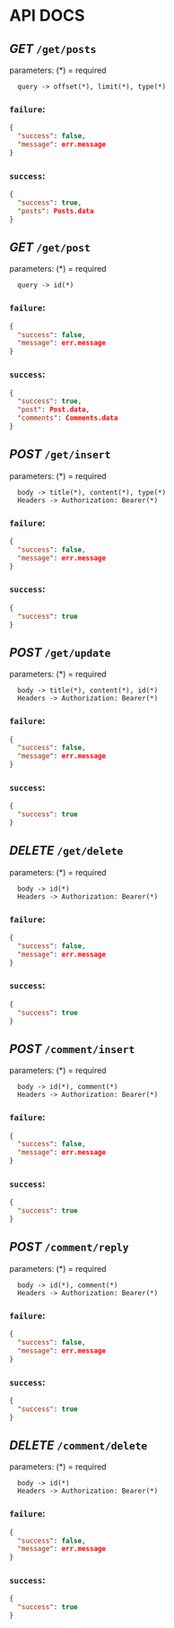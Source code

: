 # API DOCS

## ***GET*** `/get/posts`
parameters: (\*) = required
```
  query -> offset(*), limit(*), type(*)
```

### `failure`:
```json
{
  "success": false,
  "message": err.message
}
```
### `success`:
```json
{
  "success": true,
  "posts": Posts.data
}
```

## ***GET*** `/get/post`
parameters: (\*) = required
```
  query -> id(*)
```

### `failure`:
```json
{
  "success": false,
  "message": err.message
}
```
### `success`:
```json
{
  "success": true,
  "post": Post.data,
  "comments": Comments.data
}
```

## ***POST*** `/get/insert`
parameters: (\*) = required
```
  body -> title(*), content(*), type(*)
  Headers -> Authorization: Bearer(*)
```

### `failure`:
```json
{
  "success": false,
  "message": err.message
}
```
### `success`:
```json
{
  "success": true
}
```

## ***POST*** `/get/update`
parameters: (\*) = required
```
  body -> title(*), content(*), id(*)
  Headers -> Authorization: Bearer(*)
```

### `failure`:
```json
{
  "success": false,
  "message": err.message
}
```
### `success`:
```json
{
  "success": true
}
```

## ***DELETE*** `/get/delete`
parameters: (\*) = required
```
  body -> id(*)
  Headers -> Authorization: Bearer(*)
```

### `failure`:
```json
{
  "success": false,
  "message": err.message
}
```
### `success`:
```json
{
  "success": true
}
```

## ***POST*** `/comment/insert`
parameters: (\*) = required
```
  body -> id(*), comment(*)
  Headers -> Authorization: Bearer(*)
```

### `failure`:
```json
{
  "success": false,
  "message": err.message
}
```
### `success`:
```json
{
  "success": true
}
```

## ***POST*** `/comment/reply`
parameters: (\*) = required
```
  body -> id(*), comment(*)
  Headers -> Authorization: Bearer(*)
```

### `failure`:
```json
{
  "success": false,
  "message": err.message
}
```
### `success`:
```json
{
  "success": true
}
```

## ***DELETE*** `/comment/delete`
parameters: (\*) = required
```
  body -> id(*)
  Headers -> Authorization: Bearer(*)
```

### `failure`:
```json
{
  "success": false,
  "message": err.message
}
```
### `success`:
```json
{
  "success": true
}
```